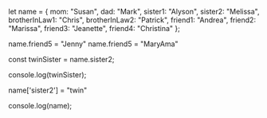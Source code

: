 let name = {
    mom: "Susan",
    dad: "Mark", 
    sister1: "Alyson",
    sister2: "Melissa", 
    brotherInLaw1: "Chris",
    brotherInLaw2: "Patrick",
    friend1: "Andrea",
    friend2: "Marissa", 
    friend3: "Jeanette",
    friend4: "Christina"
};

name.friend5 = "Jenny"
name.friend5 = "MaryAma"

const twinSister = name.sister2;

console.log(twinSister);

name['sister2'] = "twin"

console.log(name);